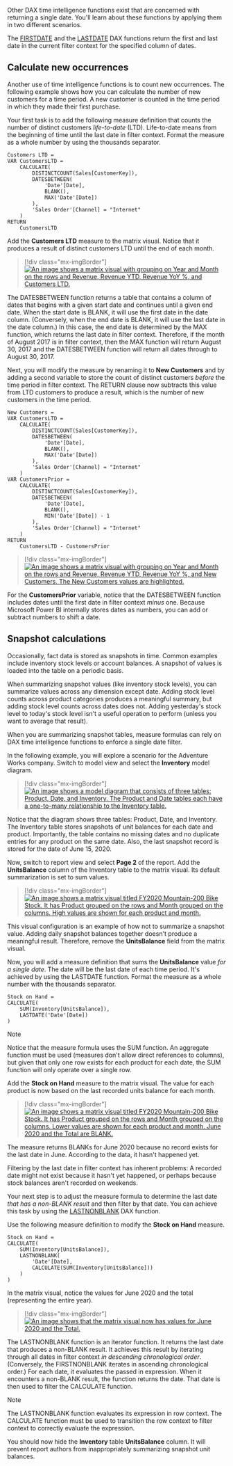 Other DAX time intelligence functions exist that are concerned with returning a single date. You'll learn about these functions by applying them in two different scenarios.

The [FIRSTDATE](https://docs.microsoft.com/dax/firstdate-function-dax/?azure-portal=true) and the [LASTDATE](https://docs.microsoft.com/dax/lastdate-function-dax/?azure-portal=true) DAX functions return the first and last date in the current filter context for the specified column of dates.

## Calculate new occurrences

Another use of time intelligence functions is to count new occurrences. The following example shows how you can calculate the number of new customers for a time period. A new customer is counted in the time period in which they made their first purchase.

Your first task is to add the following measure definition that counts the number of distinct customers *life-to-date* (LTD). Life-to-date means from the beginning of time until the last date in filter context. Format the measure as a whole number by using the thousands separator.

```dax
Customers LTD =
VAR CustomersLTD =
	CALCULATE(
		DISTINCTCOUNT(Sales[CustomerKey]),
		DATESBETWEEN(
			'Date'[Date],
			BLANK(),
			MAX('Date'[Date])
		),
		'Sales Order'[Channel] = "Internet"
	)
RETURN
	CustomersLTD
```

Add the **Customers LTD** measure to the matrix visual. Notice that it produces a result of distinct customers LTD until the end of each month.

> [!div class="mx-imgBorder"]
> [![An image shows a matrix visual with grouping on Year and Month on the rows and Revenue, Revenue YTD, Revenue YoY %, and Customers LTD.](../media/dax-matrix-customers-ltd-ssm.png)](../media/dax-matrix-customers-ltd-ssm.png#lightbox)

The DATESBETWEEN function returns a table that contains a column of dates that begins with a given start date and continues until a given end date. When the start date is BLANK, it will use the first date in the date column. (Conversely, when the end date is BLANK, it will use the last date in the date column.) In this case, the end date is determined by the MAX function, which returns the last date in filter context. Therefore, if the month of August 2017 is in filter context, then the MAX function will return August 30, 2017 and the DATESBETWEEN function will return all dates through to August 30, 2017.

Next, you will modify the measure by renaming it to **New Customers** and by adding a second variable to store the count of distinct customers *before* the time period in filter context. The RETURN clause now subtracts this value from LTD customers to produce a result, which is the number of new customers in the time period.

```dax
New Customers =
VAR CustomersLTD =
	CALCULATE(
		DISTINCTCOUNT(Sales[CustomerKey]),
		DATESBETWEEN(
			'Date'[Date],
			BLANK(),
			MAX('Date'[Date])
		),
		'Sales Order'[Channel] = "Internet"
	)
VAR CustomersPrior =
	CALCULATE(
		DISTINCTCOUNT(Sales[CustomerKey]),
		DATESBETWEEN(
			'Date'[Date],
			BLANK(),
			MIN('Date'[Date]) - 1
		),
		'Sales Order'[Channel] = "Internet"
	)
RETURN
	CustomersLTD - CustomersPrior
```

> [!div class="mx-imgBorder"]
> [![An image shows a matrix visual with grouping on Year and Month on the rows and Revenue, Revenue YTD, Revenue YoY %, and New Customers. The New Customers values are highlighted.](../media/dax-matrix-new-customers-ssm.png)](../media/dax-matrix-new-customers-ssm.png#lightbox)

For the **CustomersPrior** variable, notice that the DATESBETWEEN function includes dates until the first date in filter context *minus* one. Because Microsoft Power BI internally stores dates as numbers, you can add or subtract numbers to shift a date.

## Snapshot calculations

Occasionally, fact data is stored as snapshots in time. Common examples include inventory stock levels or account balances. A snapshot of values is loaded into the table on a periodic basis.

When summarizing snapshot values (like inventory stock levels), you can summarize values across any dimension except date. Adding stock level counts across product categories produces a meaningful summary, but adding stock level counts across dates does not. Adding yesterday's stock level to today's stock level isn't a useful operation to perform (unless you want to average that result).

When you are summarizing snapshot tables, measure formulas can rely on DAX time intelligence functions to enforce a single date filter.

In the following example, you will explore a scenario for the Adventure Works company. Switch to model view and select the **Inventory** model diagram.

> [!div class="mx-imgBorder"]
> [![An image shows a model diagram that consists of three tables: Product, Date, and Inventory. The Product and Date tables each have a one-to-many relationship to the Inventory table.](../media/dax-model-diagram-inventory-ss.png)](../media/dax-model-diagram-inventory-ss.png#lightbox)

Notice that the diagram shows three tables: Product, Date, and Inventory. The Inventory table stores snapshots of unit balances for each date and product. Importantly, the table contains no missing dates and no duplicate entries for any product on the same date. Also, the last snapshot record is stored for the date of June 15, 2020.

Now, switch to report view and select **Page 2** of the report. Add the **UnitsBalance** column of the Inventory table to the matrix visual. Its default summarization is set to sum values.

> [!div class="mx-imgBorder"]
> [![An image shows a matrix visual titled FY2020 Mountain-200 Bike Stock. It has Product grouped on the rows and Month grouped on the columns. High values are shown for each product and month.](../media/dax-matrix-mountain-200-bike-stock-1-ss.png)](../media/dax-matrix-mountain-200-bike-stock-1-ss.png#lightbox)

This visual configuration is an example of how not to summarize a snapshot value. Adding daily snapshot balances together doesn't produce a meaningful result. Therefore, remove the **UnitsBalance** field from the matrix visual.

Now, you will add a measure definition that sums the **UnitsBalance** value *for a single date*. The date will be the last date of each time period. It's achieved by using the LASTDATE function. Format the measure as a whole number with the thousands separator.

```dax
Stock on Hand =
CALCULATE(
	SUM(Inventory[UnitsBalance]),
	LASTDATE('Date'[Date])
)
```

> [!NOTE]
> Notice that the measure formula uses the SUM function. An aggregate function must be used (measures don't allow direct references to columns), but given that only one row exists for each product for each date, the SUM function will only operate over a single row.

Add the **Stock on Hand** measure to the matrix visual. The value for each product is now based on the last recorded units balance for each month.

> [!div class="mx-imgBorder"]
> [![An image shows a matrix visual titled FY2020 Mountain-200 Bike Stock. It has Product grouped on the rows and Month grouped on the columns. Lower values are shown for each product and month. June 2020 and the Total are BLANK.](../media/dax-matrix-mountain-200-bike-stock-2-ss.png)](../media/dax-matrix-mountain-200-bike-stock-2-ss.png#lightbox)

The measure returns BLANKs for June 2020 because no record exists for the last date in June. According to the data, it hasn't happened yet.

Filtering by the last date in filter context has inherent problems: A recorded date might not exist because it hasn't yet happened, or perhaps because stock balances aren't recorded on weekends.

Your next step is to adjust the measure formula to determine the last date *that has a non-BLANK result* and then filter by that date. You can achieve this task by using the [LASTNONBLANK](https://docs.microsoft.com/dax/lastnonblank-function-dax/?azure-portal=true) DAX function.

Use the following measure definition to modify the **Stock on Hand** measure.

```dax
Stock on Hand =
CALCULATE(
	SUM(Inventory[UnitsBalance]),
	LASTNONBLANK(
		'Date'[Date],
		CALCULATE(SUM(Inventory[UnitsBalance]))
	)
)
```

In the matrix visual, notice the values for June 2020 and the total (representing the entire year).

> [!div class="mx-imgBorder"]
> [![An image shows that the matrix visual now has values for June 2020 and the Total.](../media/dax-matrix-mountain-200-bike-stock-2020-june-ssm.png)](../media/dax-matrix-mountain-200-bike-stock-2020-june-ssm.png#lightbox)

The LASTNONBLANK function is an iterator function. It returns the last date that produces a non-BLANK result. It achieves this result by iterating through all dates in filter context *in descending chronological order*. (Conversely, the FIRSTNONBLANK iterates in ascending chronological order.) For each date, it evaluates the passed in expression. When it encounters a non-BLANK result, the function returns the date. That date is then used to filter the CALCULATE function.

> [!NOTE]
> The LASTNONBLANK function evaluates its expression in row context. The CALCULATE function must be used to transition the row context to filter context to correctly evaluate the expression.

You should now hide the **Inventory** table **UnitsBalance** column. It will prevent report authors from inappropriately summarizing snapshot unit balances.
